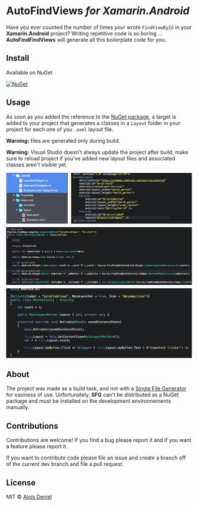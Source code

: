 # AutoFindViews *for Xamarin.Android*

Have you ever counted the number of times your wrote `FindViewById` in your **Xamarin.Android** project? Writing repetitive code is so boring ... **AutoFindFindViews** will generate all this boilerplate code for you.

## Install

Available on NuGet

[![NuGet](https://img.shields.io/nuget/v/AutoFindViews.svg?label=NuGet)](https://www.nuget.org/packages/AutoFindViews/)

## Usage

As soon as you added the reference to the [NuGet package](https://www.nuget.org/packages/AutoFindViews/), a target is added to your project that generates a classes in a `Layout` folder in your project for each one of you `.axml` layout file.

**Warning:** files are generated only during build.

**Warning:** Visual Studio doesn't always update the project after build, make sure to reload project if you've added new layout files and associated classes aren't visible yet.

![illustration](Documentation/illustration.png)

## About

The project was made as a build task, and not with a [Single File Generator](https://msdn.microsoft.com/en-us/library/bb166817.aspx) for easiness of use. Unfortunately, **SFG** can't be distributed as a NuGet package and must be installed on the development environnements manually.

## Contributions

Contributions are welcome! If you find a bug please report it and if you want a feature please report it.

If you want to contribute code please file an issue and create a branch off of the current dev branch and file a pull request.

## License

MIT © [Aloïs Deniel](http://aloisdeniel.github.io)